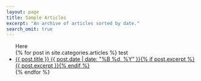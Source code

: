 ```yaml
---
layout: page
title: Sample Articles
excerpt: "An archive of articles sorted by date."
search_omit: true
---
```


<ul class="try">
Here<br>
{% for post in site.categories.articles %} 
  test<br>
  <li><article><a href="{{ site.url }}{{ post.url }}">{{ post.title }} <span class="entry-date"><time datetime="{{ post.date | date_to_xmlschema }}">{{ post.date | date: "%B %d, %Y" }}</time></span>{% if post.excerpt %} <span class="excerpt">{{ post.excerpt }}</span>{% endif %}</a></article></li>
{% endfor %}
</ul>